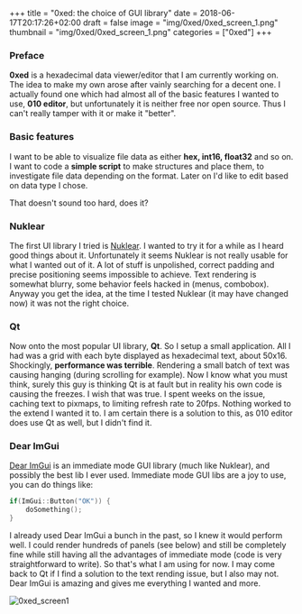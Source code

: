 +++
title = "0xed: the choice of GUI library"
date = 2018-06-17T20:17:26+02:00
draft = false
image = "img/0xed/0xed_screen_1.png"
thumbnail = "img/0xed/0xed_screen_1.png"
categories = ["0xed"]
+++

### Preface

**0xed** is a hexadecimal data viewer/editor that I am currently working on. The idea to make my own arose after vainly searching for a decent one.
I actually found one which had almost all of the basic features I wanted to use, **010 editor**, but unfortunately it is neither free nor open source.
Thus I can't really tamper with it or make it "better".

### Basic features

I want to be able to visualize file data as either **hex, int16, float32** and so on.
I want to code a **simple script** to make structures and place them, to investigate file data depending on the format.
Later on I'd like to edit based on data type I chose.

That doesn't sound too hard, does it?

### Nuklear

The first UI library I tried is [Nuklear](https://github.com/vurtun/nuklear). I wanted to try it for a while as I heard good things about it.
Unfortunately it seems Nuklear is not really usable for what I wanted out of it. A lot of stuff is unpolished, correct padding and precise positioning seems impossible to achieve.
Text rendering is somewhat blurry, some behavior feels hacked in (menus, combobox). Anyway you get the idea, at the time I tested Nuklear (it may have changed now) it was not the right choice.


### Qt

Now onto the most popular UI library, **Qt**. So I setup a small application. All I had was a grid with each byte displayed as hexadecimal text, about 50x16.
Shockingly, **performance was terrible**. Rendering a small batch of text was causing hanging (during scrolling for example).
Now I know what you must think, surely this guy is thinking Qt is at fault but in reality his own code is causing the freezes.
I wish that was true. I spent weeks on the issue, caching text to pixmaps, to limiting refresh rate to 20fps. Nothing worked to the extend I wanted it to.
I am certain there is a solution to this, as 010 editor does use Qt as well, but I didn't find it.

### Dear ImGui

[Dear ImGui](https://github.com/ocornut/imgui) is an immediate mode GUI library (much like Nuklear), and possibly the best lib I ever used.
Immediate mode GUI libs are a joy to use, you can do things like:

```c++
if(ImGui::Button("OK")) {
    doSomething();
}
```

I already used Dear ImGui a bunch in the past, so I knew it would perform well.
I could render hundreds of panels (see below) and still be completely fine while still having all the advantages of immediate mode (code is very straightforward to write).
So that's what I am using for now. I may come back to Qt if I find a solution to the text rending issue, but I also may not. Dear ImGui is amazing and gives me everything I wanted and more.

![0xed_screen1](/img/0xed/0xed_screen_1.png "0xed_screen1")

